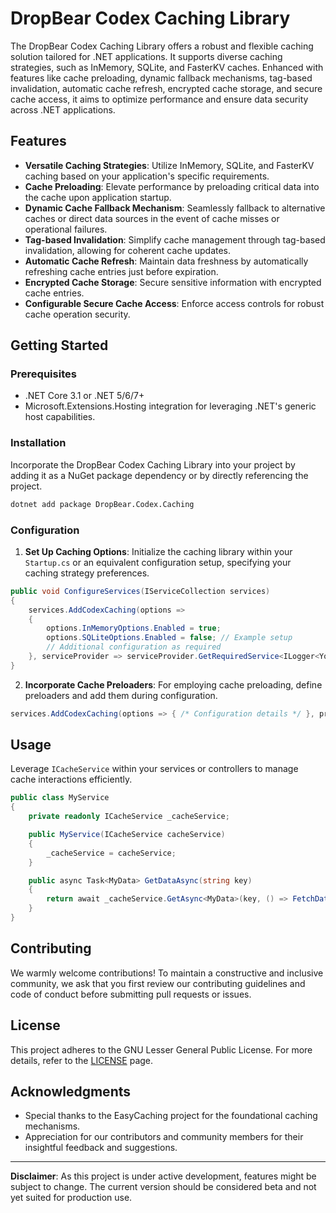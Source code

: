 # DropBear Codex Caching Library

The DropBear Codex Caching Library offers a robust and flexible caching solution tailored for .NET applications. It
supports diverse caching strategies, such as InMemory, SQLite, and FasterKV caches. Enhanced with features like cache
preloading, dynamic fallback mechanisms, tag-based invalidation, automatic cache refresh, encrypted cache storage, and
secure cache access, it aims to optimize performance and ensure data security across .NET applications.

## Features

- **Versatile Caching Strategies**: Utilize InMemory, SQLite, and FasterKV caching based on your application's specific
  requirements.
- **Cache Preloading**: Elevate performance by preloading critical data into the cache upon application startup.
- **Dynamic Cache Fallback Mechanism**: Seamlessly fallback to alternative caches or direct data sources in the event of
  cache misses or operational failures.
- **Tag-based Invalidation**: Simplify cache management through tag-based invalidation, allowing for coherent cache
  updates.
- **Automatic Cache Refresh**: Maintain data freshness by automatically refreshing cache entries just before expiration.
- **Encrypted Cache Storage**: Secure sensitive information with encrypted cache entries.
- **Configurable Secure Cache Access**: Enforce access controls for robust cache operation security.

## Getting Started

### Prerequisites

- .NET Core 3.1 or .NET 5/6/7+
- Microsoft.Extensions.Hosting integration for leveraging .NET's generic host capabilities.

### Installation

Incorporate the DropBear Codex Caching Library into your project by adding it as a NuGet package dependency or by
directly referencing the project.

```bash
dotnet add package DropBear.Codex.Caching
```

### Configuration

1. **Set Up Caching Options**: Initialize the caching library within your `Startup.cs` or an equivalent configuration
   setup, specifying your caching strategy preferences.

```csharp
public void ConfigureServices(IServiceCollection services)
{
    services.AddCodexCaching(options =>
    {
        options.InMemoryOptions.Enabled = true;
        options.SQLiteOptions.Enabled = false; // Example setup
        // Additional configuration as required
    }, serviceProvider => serviceProvider.GetRequiredService<ILogger<YourServiceClass>>());
}
```

2. **Incorporate Cache Preloaders**: For employing cache preloading, define preloaders and add them during
   configuration.

```csharp
services.AddCodexCaching(options => { /* Configuration details */ }, preloaders: new List<ICachePreloader> { new MyCachePreloader() });
```

## Usage

Leverage `ICacheService` within your services or controllers to manage cache interactions efficiently.

```csharp
public class MyService
{
    private readonly ICacheService _cacheService;

    public MyService(ICacheService cacheService)
    {
        _cacheService = cacheService;
    }

    public async Task<MyData> GetDataAsync(string key)
    {
        return await _cacheService.GetAsync<MyData>(key, () => FetchDataFromStore(key));
    }
}
```

## Contributing

We warmly welcome contributions! To maintain a constructive and inclusive community, we ask that you first review our
contributing guidelines and code of conduct before submitting pull requests or issues.

## License

This project adheres to the GNU Lesser General Public License. For more details, refer to
the [LICENSE](https://en.wikipedia.org/wiki/GNU_Lesser_General_Public_License) page.

## Acknowledgments

- Special thanks to the EasyCaching project for the foundational caching mechanisms.
- Appreciation for our contributors and community members for their insightful feedback and suggestions.

---

**Disclaimer**: As this project is under active development, features might be subject to change. The current version
should be considered beta and not yet suited for production use.
